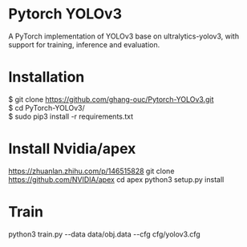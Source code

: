 # Pytorch YOLOv3
A PyTorch implementation of YOLOv3 base on ultralytics-yolov3, with support for training, inference and evaluation.

# Installation
$ git clone https://github.com/ghang-ouc/Pytorch-YOLOv3.git  
$ cd PyTorch-YOLOv3/  
$ sudo pip3 install -r requirements.txt  

# Install Nvidia/apex  
https://zhuanlan.zhihu.com/p/146515828
git clone https://github.com/NVIDIA/apex
cd apex
python3 setup.py install

# Train
python3 train.py --data data/obj.data  --cfg cfg/yolov3.cfg
